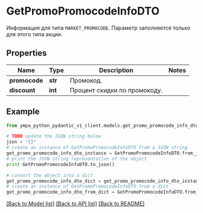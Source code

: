 # GetPromoPromocodeInfoDTO

Информация для типа `MARKET_PROMOCODE`.  Параметр заполняется только для этого типа акции. 

## Properties
Name | Type | Description | Notes
------------ | ------------- | ------------- | -------------
**promocode** | **str** | Промокод. | 
**discount** | **int** | Процент скидки по промокоду. | 

## Example

```python
from ympa_python_pydantic_v1_client.models.get_promo_promocode_info_dto import GetPromoPromocodeInfoDTO

# TODO update the JSON string below
json = "{}"
# create an instance of GetPromoPromocodeInfoDTO from a JSON string
get_promo_promocode_info_dto_instance = GetPromoPromocodeInfoDTO.from_json(json)
# print the JSON string representation of the object
print GetPromoPromocodeInfoDTO.to_json()

# convert the object into a dict
get_promo_promocode_info_dto_dict = get_promo_promocode_info_dto_instance.to_dict()
# create an instance of GetPromoPromocodeInfoDTO from a dict
get_promo_promocode_info_dto_from_dict = GetPromoPromocodeInfoDTO.from_dict(get_promo_promocode_info_dto_dict)
```
[[Back to Model list]](../README.md#documentation-for-models) [[Back to API list]](../README.md#documentation-for-api-endpoints) [[Back to README]](../README.md)


